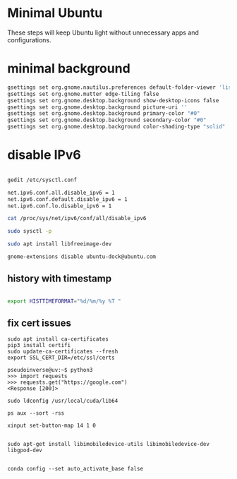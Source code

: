 # Minimal Ubuntu
These steps will keep Ubuntu light without unnecessary apps and configurations.



# minimal background 
```sh
gsettings set org.gnome.nautilus.preferences default-folder-viewer 'list-view'
gsettings set org.gnome.mutter edge-tiling false
gsettings set org.gnome.desktop.background show-desktop-icons false
gsettings set org.gnome.desktop.background picture-uri ''
gsettings set org.gnome.desktop.background primary-color "#0"
gsettings set org.gnome.desktop.background secondary-color "#0"
gsettings set org.gnome.desktop.background color-shading-type "solid"
```

# disable IPv6
```sh

gedit /etc/sysctl.conf

net.ipv6.conf.all.disable_ipv6 = 1
net.ipv6.conf.default.disable_ipv6 = 1
net.ipv6.conf.lo.disable_ipv6 = 1

cat /proc/sys/net/ipv6/conf/all/disable_ipv6

sudo sysctl -p 

sudo apt install libfreeimage-dev

gnome-extensions disable ubuntu-dock@ubuntu.com


```

## history with timestamp
```bash

export HISTTIMEFORMAT="%d/%m/%y %T "
```

## fix cert issues
```bashrc
sudo apt install ca-certificates
pip3 install certifi
sudo update-ca-certificates --fresh
export SSL_CERT_DIR=/etc/ssl/certs

pseudoinverse@uv:~$ python3
>>> import requests
>>> requests.get("https://google.com")
<Response [200]>

sudo ldconfig /usr/local/cuda/lib64

ps aux --sort -rss

xinput set-button-map 14 1 0


sudo apt-get install libimobiledevice-utils libimobiledevice-dev libgpod-dev


conda config --set auto_activate_base false
```


